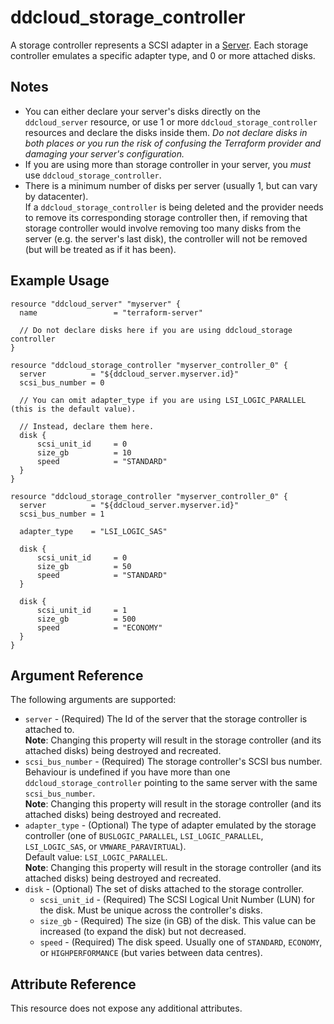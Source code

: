 # ddcloud\_storage\_controller

A storage controller represents a SCSI adapter in a [Server](server.md). Each storage controller emulates a specific adapter type, and 0 or more attached disks.

## Notes
* You can either declare your server's disks directly on the `ddcloud_server` resource, or use 1 or more `ddcloud_storage_controller` resources and declare the disks inside them. _Do not declare disks in both places or you run the risk of confusing the Terraform provider and damaging your server's configuration._
* If you are using more than storage controller in your server, you _must_ use `ddcloud_storage_controller`.
* There is a minimum number of disks per server (usually 1, but can vary by datacenter).  
  If a `ddcloud_storage_controller` is being deleted and the provider needs to remove its corresponding storage controller then, if removing that storage controller would involve removing too many disks from the server (e.g. the server's last disk), the controller will not be removed (but will be treated as if it has been).

## Example Usage

```hcl
resource "ddcloud_server" "myserver" {
  name                 = "terraform-server"
  
  // Do not declare disks here if you are using ddcloud_storage controller
}

resource "ddcloud_storage_controller "myserver_controller_0" {
  server          = "${ddcloud_server.myserver.id}"
  scsi_bus_number = 0

  // You can omit adapter_type if you are using LSI_LOGIC_PARALLEL (this is the default value).
  
  // Instead, declare them here.
  disk {
      scsi_unit_id     = 0
      size_gb          = 10
      speed            = "STANDARD"
  }
}

resource "ddcloud_storage_controller "myserver_controller_0" {
  server          = "${ddcloud_server.myserver.id}"
  scsi_bus_number = 1

  adapter_type    = "LSI_LOGIC_SAS"
  
  disk {
      scsi_unit_id     = 0
      size_gb          = 50
      speed            = "STANDARD"
  }

  disk {
      scsi_unit_id     = 1
      size_gb          = 500
      speed            = "ECONOMY"
  }
}
```

## Argument Reference

The following arguments are supported:

* `server` - (Required) The Id of the server that the storage controller is attached to.  
**Note**: Changing this property will result in the storage controller (and its attached disks) being destroyed and recreated.
* `scsi_bus_number` - (Required) The storage controller's SCSI bus number.  
Behaviour is undefined if you have more than one `ddcloud_storage_controller` pointing to the same server with the same `scsi_bus_number`.  
**Note**: Changing this property will result in the storage controller (and its attached disks) being destroyed and recreated.
* `adapter_type` - (Optional) The type of adapter emulated by the storage controller (one of `BUSLOGIC_PARALLEL`, `LSI_LOGIC_PARALLEL`, `LSI_LOGIC_SAS`, or `VMWARE_PARAVIRTUAL`).  
Default value: `LSI_LOGIC_PARALLEL`.  
**Note**: Changing this property will result in the storage controller (and its attached disks) being destroyed and recreated.
* `disk` - (Optional) The set of disks attached to the storage controller.
    * `scsi_unit_id` - (Required) The SCSI Logical Unit Number (LUN) for the disk. Must be unique across the controller's disks.
    * `size_gb` - (Required) The size (in GB) of the disk. This value can be increased (to expand the disk) but not decreased.
    * `speed` - (Required) The disk speed. Usually one of `STANDARD`, `ECONOMY`, or `HIGHPERFORMANCE` (but varies between data centres).

## Attribute Reference

This resource does not expose any additional attributes.

